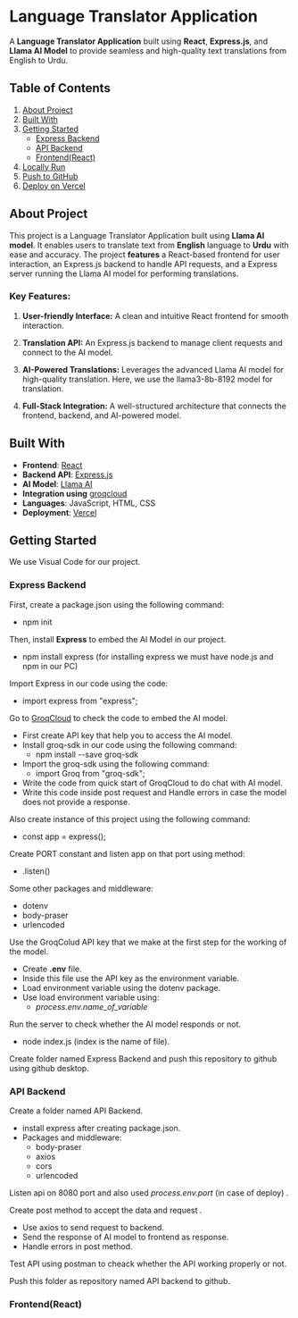 # Language Translator Application

A **Language Translator Application** built using **React**, **Express.js**, and **Llama AI Model** to provide seamless and high-quality text translations from English to Urdu.


## Table of Contents
1. [About Project](#About-Project)
2. [Built With](#built-with)
3. [Getting Started](#getting-started)
    - [Express Backend](#express-backend)
    - [API Backend](#API-Backend)
    - [Frontend(React)](#Frontend(React))
4. [Locally Run](#locally-run)
5. [Push to GitHub](#push-to-github)
6. [Deploy on Vercel](#deploy-on-vercel)



## About Project

This project is a Language Translator Application built using **Llama AI model**. It enables users to translate text from **English** language to **Urdu** with ease and accuracy. 
The project **features** a React-based frontend for user interaction, an Express.js backend to handle API requests, and a Express server running the Llama AI model for performing translations. 

### Key Features:
1. **User-friendly Interface:** A clean and intuitive React frontend for smooth interaction.

2. **Translation API:** An Express.js backend to manage client requests and connect to the AI model.

3. **AI-Powered Translations:** Leverages the advanced Llama AI model for high-quality translation. Here, we use the llama3-8b-8192 model for translation.

4. **Full-Stack Integration:** A well-structured architecture that connects the frontend, backend, and AI-powered model.

## Built With

- **Frontend**: [React](https://reactjs.org/)
- **Backend API**: [Express.js](https://expressjs.com/)
- **AI Model**: [Llama AI](https://ai.meta.com/llama/)
- **Integration using** [groqcloud](https://console.groq.com/docs/quickstart)
- **Languages**: JavaScript, HTML, CSS
- **Deployment**: [Vercel](https://vercel.com/)

## Getting Started
 We use Visual Code for our project.
 
### Express Backend
 First, create a package.json using the following command:
  - npm init

 Then, install **Express** to embed the AI Model in our project.

 - npm install express (for installing express we must have node.js and npm in our PC)

 Import Express in our code using the code:
   - import express from "express";
     
 Go to [GroqCloud](https://console.groq.com/docs/quickstart) to check the code to embed the AI model.
   - First create API key that help you to access the AI model.
   - Install groq-sdk in our code using the following command:
      - npm install --save groq-sdk
   - Import the groq-sdk using the following command:
      - import Groq from "groq-sdk";
   - Write the code from quick start of GroqCloud to do chat with AI model.
   - Write this code inside post request and Handle errors in case the model does not provide a response.
     
 Also create instance of this project using the following command:
   - const app = express();
       
 Create PORT constant and listen app on that port using method:
   - .listen()
 
 Some other packages and middleware:
  - dotenv
  - body-praser
  - urlencoded
    
 Use the GroqColud API key that we make at the first step for the working of the model.
  - Create **.env** file.
  - Inside this file use the API key as the environment variable.
  - Load environment variable using the dotenv package.
  - Use load environment variable using:
      - *process.env.name_of_variable*
       
 Run the server to check whether the AI model responds or not.
   - node index.js (index is the name of file).

 Create folder named Express Backend and push this repository to github using github desktop.

### API Backend
 Create a folder named API Backend.
  - install express after creating package.json.
  - Packages and middleware:
       - body-praser
       - axios
       - cors
       - urlencoded

 Listen api on 8080 port and also used *process.env.port* (in case of deploy) .

 Create post method to accept the data and request .
  - Use axios to send request to backend.
  - Send the response of AI model to frontend as response.
  - Handle errors in post method.

 Test API using postman to cheack whether the API working properly or not.
 
 Push this folder as repository named API backend to github.
 
### Frontend(React)

 

 
 
 
